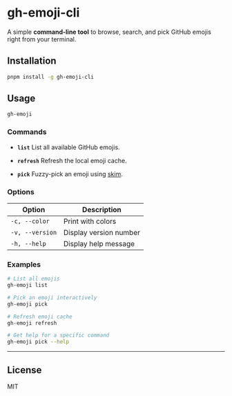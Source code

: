 # gh-emoji-cli

A simple **command-line tool** to browse, search, and pick GitHub emojis right from your terminal.

## Installation

```bash
pnpm install -g gh-emoji-cli
```

## Usage

```bash
gh-emoji
```

### Commands

- **`list`**
  List all available GitHub emojis.

- **`refresh`**
  Refresh the local emoji cache.

- **`pick`**
  Fuzzy-pick an emoji using [skim](https://github.com/lotabout/skim).

### Options

| Option          | Description            |
| --------------- | ---------------------- |
| `-c, --color`   | Print with colors      |
| `-v, --version` | Display version number |
| `-h, --help`    | Display help message   |

### Examples

```bash
# List all emojis
gh-emoji list

# Pick an emoji interactively
gh-emoji pick

# Refresh emoji cache
gh-emoji refresh

# Get help for a specific command
gh-emoji pick --help
```

---

## License

MIT
